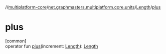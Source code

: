 //[multiplatform-core](../../../index.md)/[net.graphmasters.multiplatform.core.units](../index.md)/[Length](index.md)/[plus](plus.md)

# plus

[common]\
operator fun [plus](plus.md)(increment: [Length](index.md)): [Length](index.md)
